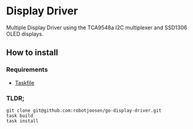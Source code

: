 # Display Driver

Multiple Display Driver using the TCA9548a I2C multiplexer and SSD1306 OLED displays.

## How to install

### Requirements

- [Taskfile](https://taskfile.dev/docs/installation)

### TLDR;
```shell
git clone git@github.com:robotjoosen/go-display-driver.git
task build
task install
```
